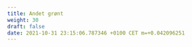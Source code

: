 ```yaml
---
title: Andet grønt
weight: 30
draft: false
date: 2021-10-31 23:15:06.787346 +0100 CET m=+0.042096251
---
```



